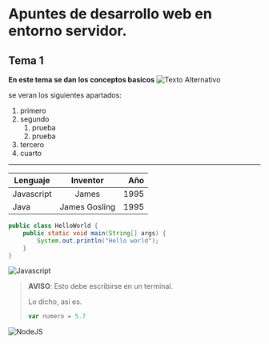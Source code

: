  # Apuntes de desarrollo web en entorno servidor.

 ## Tema 1 
**En este tema se dan los conceptos basicos**
![Texto Alternativo](https://cdn.ethic.es/wp-content/uploads/2023/03/imagen.jpg)


se veran los siguientes apartados:

1. primero
2. segundo
   1. prueba
   1. prueba
4. tercero
5. cuarto

---

Lenguaje    |   Inventor     |     Año
------------|:--------------:|---------:
Javascript  | James          | 1995
Java        | James Gosling  | 1995



```java
public class HelloWorld {
    public static void main(String[] args) {
        System.out.println("Hello world");
    }
}
```

![Javascript](assets/javascript.webp)

> **AVISO**: Esto debe escribirse en un terminal.
> 
> Lo dicho, así es.
> ```javascript
> var numero = 5.7
> ```

![NodeJS](assets/nodejs.png)

